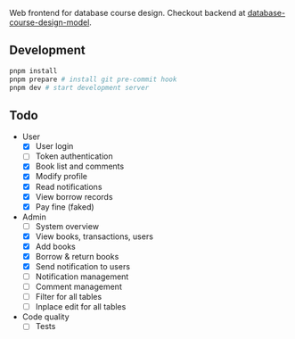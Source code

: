 Web frontend for database course design. Checkout backend at [database-course-design-model](https://github.com/zsz12251665/database-course-design-model).

## Development

```bash
pnpm install
pnpm prepare # install git pre-commit hook
pnpm dev # start development server
```

## Todo

- User
  - [x] User login
  - [ ] Token authentication
  - [x] Book list and comments
  - [x] Modify profile
  - [x] Read notifications
  - [x] View borrow records
  - [x] Pay fine (faked)
- Admin
  - [ ] System overview
  - [x] View books, transactions, users
  - [x] Add books
  - [x] Borrow & return books
  - [x] Send notification to users
  - [ ] Notification management
  - [ ] Comment management
  - [ ] Filter for all tables
  - [ ] Inplace edit for all tables
- Code quality
  - [ ] Tests
